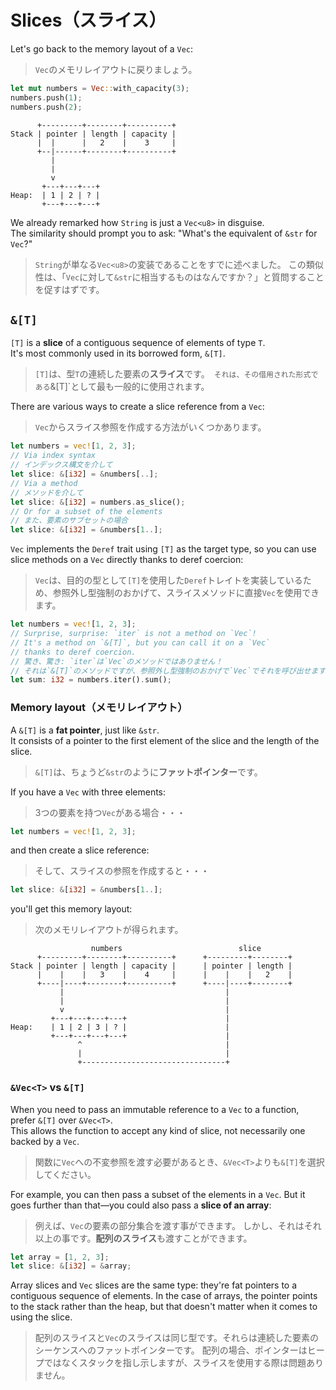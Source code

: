 # Slices（スライス）

Let's go back to the memory layout of a `Vec`:

> `Vec`のメモリレイアウトに戻りましょう。

```rust
let mut numbers = Vec::with_capacity(3);
numbers.push(1);
numbers.push(2);
```

```text
      +---------+--------+----------+
Stack | pointer | length | capacity |
      |  |      |   2    |    3     |
      +--|------+--------+----------+
         |
         |
         v
       +---+---+---+
Heap:  | 1 | 2 | ? |
       +---+---+---+
```

We already remarked how `String` is just a `Vec<u8>` in disguise.\
The similarity should prompt you to ask: "What's the equivalent of `&str` for `Vec`?"

> `String`が単なる`Vec<u8>`の変装であることをすでに述べました。
> この類似性は、「`Vec`に対して`&str`に相当するものはなんですか？」と質問することを促すはずです。

## `&[T]`

`[T]` is a **slice** of a contiguous sequence of elements of type `T`.\
It's most commonly used in its borrowed form, `&[T]`.

> `[T]`は、型`T`の連続した要素の**スライス**です。`
> それは、その借用された形式である`&[T]`として最も一般的に使用されます。

There are various ways to create a slice reference from a `Vec`:

> `Vec`からスライス参照を作成する方法がいくつかあります。

```rust
let numbers = vec![1, 2, 3];
// Via index syntax
// インデックス構文を介して
let slice: &[i32] = &numbers[..];
// Via a method
// メソッドを介して
let slice: &[i32] = numbers.as_slice();
// Or for a subset of the elements
// また、要素のサブセットの場合
let slice: &[i32] = &numbers[1..];
```

`Vec` implements the `Deref` trait using `[T]` as the target type, so you can use slice methods on a `Vec` directly
thanks to deref coercion:

> `Vec`は、目的の型として`[T]`を使用した`Deref`トレイトを実装しているため、参照外し型強制のおかげて、スライスメソッドに直接`Vec`を使用できます。

```rust
let numbers = vec![1, 2, 3];
// Surprise, surprise: `iter` is not a method on `Vec`!
// It's a method on `&[T]`, but you can call it on a `Vec`
// thanks to deref coercion.
// 驚き、驚き: `iter`は`Vec`のメソッドではありません！
// それは`&[T]`のメソッドですが、参照外し型強制のおかげで`Vec`でそれを呼び出せます。
let sum: i32 = numbers.iter().sum();
```

### Memory layout（メモリレイアウト）

A `&[T]` is a **fat pointer**, just like `&str`.\
It consists of a pointer to the first element of the slice and the length of the slice.

> `&[T]`は、ちょうど`&str`のように**ファットポインター**です。

If you have a `Vec` with three elements:

> 3つの要素を持つ`Vec`がある場合・・・

```rust
let numbers = vec![1, 2, 3];
```

and then create a slice reference:

> そして、スライスの参照を作成すると・・・

```rust
let slice: &[i32] = &numbers[1..];
```

you'll get this memory layout:

> 次のメモリレイアウトが得られます。

```text
                  numbers                          slice
      +---------+--------+----------+      +---------+--------+
Stack | pointer | length | capacity |      | pointer | length |
      |    |    |   3    |    4     |      |    |    |   2    |
      +----|----+--------+----------+      +----|----+--------+
           |                                    |
           |                                    |
           v                                    |
         +---+---+---+---+                      |
Heap:    | 1 | 2 | 3 | ? |                      |
         +---+---+---+---+                      |
               ^                                |
               |                                |
               +--------------------------------+
```

### `&Vec<T>` vs `&[T]`

When you need to pass an immutable reference to a `Vec` to a function, prefer `&[T]` over `&Vec<T>`.\
This allows the function to accept any kind of slice, not necessarily one backed by a `Vec`.

> 関数に`Vec`への不変参照を渡す必要があるとき、`&Vec<T>`よりも`&[T]`を選択してください。

For example, you can then pass a subset of the elements in a `Vec`.
But it goes further than that—you could also pass a **slice of an array**:

> 例えば、`Vec`の要素の部分集合を渡す事ができます。
> しかし、それはそれ以上の事です。**配列のスライス**も渡すことができます。

```rust
let array = [1, 2, 3];
let slice: &[i32] = &array;
```

Array slices and `Vec` slices are the same type: they're fat pointers to a contiguous sequence of elements.
In the case of arrays, the pointer points to the stack rather than the heap, but that doesn't matter
when it comes to using the slice.

> 配列のスライスと`Vec`のスライスは同じ型です。それらは連続した要素のシーケンスへのファットポインターです。
> 配列の場合、ポインターはヒープではなくスタックを指し示しますが、スライスを使用する際は問題ありません。
